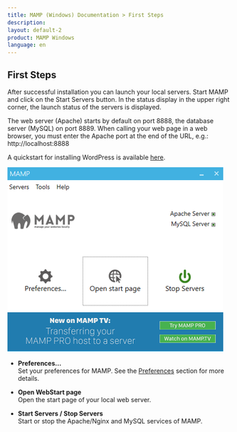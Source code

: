 ```yaml
---
title: MAMP (Windows) Documentation > First Steps
description: 
layout: default-2
product: MAMP Windows
language: en
---
```



## First Steps

After successful installation you can launch your local servers. Start MAMP and click on the Start Servers button. In the status display in the upper right corner, the launch status of the servers is displayed. 

The web server (Apache) starts by default on port 8888, the database server (MySQL) on port 8889. When calling your web page in a web browser, you must enter the Apache port at the end of the URL, e.g.: http://localhost:8888 

A quickstart for installing WordPress is available [here](../How-Tos).

![MAMP](/en/MAMP-Windows/First-Steps/MAMP.png)

*   **Preferences…**  
    Set your preferences for MAMP. See the [Preferences](../Preferences/) section for more details.

*   **Open WebStart page**  
    Open the start page of your local web server.

*   **Start Servers / Stop Servers**  
    Start or stop the Apache/Nginx and MySQL services of MAMP.
